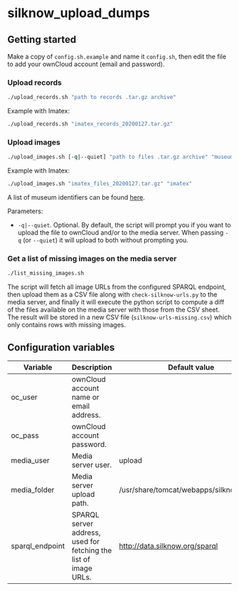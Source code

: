 # silknow_upload_dumps

## Getting started

Make a copy of `config.sh.example` and name it `config.sh`, then edit the file to add your ownCloud account (email and password).

### Upload records

```bash
./upload_records.sh "path to records .tar.gz archive"
```

Example with Imatex:

```bash
./upload_records.sh "imatex_records_20200127.tar.gz"
```

### Upload images

```bash
./upload_images.sh [-q|--quiet] "path to files .tar.gz archive" "museum identifier"
```

Example with Imatex:

```bash
./upload_images.sh "imatex_files_20200127.tar.gz" "imatex"
```

A list of museum identifiers can be found [here](https://github.com/silknow/crawler/#list-of-museums).

Parameters:

* `-q|--quiet`. Optional. By default, the script will prompt you if you want to upload the file to ownCloud and/or to the media server. When passing `-q` (or `--quiet`) it will upload to both without prompting you.

### Get a list of missing images on the media server

```bash
./list_missing_images.sh
```

The script will fetch all image URLs from the configured SPARQL endpoint, then upload them as a CSV file along with `check-silknow-urls.py` to the media server, and finally it will execute the python script to compute a diff of the files available on the media server with those from the CSV sheet. The result will be stored in a new CSV file (`silknow-urls-missing.csv`) which only contains rows with missing images.

## Configuration variables

| Variable | Description | Default value |
| -------- | ----------- | ------------- |
| oc_user | ownCloud account name or email address. | |
| oc_pass | ownCloud account password. | |
| media_user | Media server user. | upload |
| media_folder | Media server upload path. | /usr/share/tomcat/webapps/silknow/media |
| sparql_endpoint | SPARQL server address, used for fetching the list of image URLs. | http://data.silknow.org/sparql |
